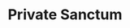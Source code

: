 ---
title: "Private Sanctum"
permalink: /spells/private-sanctum/
tags:
  - Spell
available_for:
  - Wizard
level: "4th Level"
school: "Abjuration"
range: "120 ft"
area: "100 ft"
shape: "Cube"
comp:
  - V
  - S
  - M
material: "a thin sheet of lead, a piece of opaque glass, a wad of cotton or cloth, and powdered chrysolite."
duration: "24 hours"
cast_time: "10 Minutes"
description: |
  You make an area within range magically secure. The area is a cube that can be as small as 5 feet to as large as 100 feet on each side. The spell lasts for the duration or until you use an action to dismiss it.

  When you cast the spell, you decide what sort of security the spell provides, choosing any or all of the following properties:

  - Sound can't pass through the barrier at the edge of the warded area.

  - The barrier of the warded area appears dark and foggy, preventing vision (including darkvision) through it.

  - Sensors created by divination spells can't appear inside the protected area or pass through the barrier at its perimeter.

  - Creatures in the area can't be targeted by divination spells.

  - Nothing can teleport into or out of the warded area.

  - Planar travel is blocked within the warded area.

  Casting this spell on the same spot every day for a year makes this effect permanent.

  **At higher levels.** When you cast this spell using a spell slot of 5th level or higher, you can increase the size of the cube by 100 feet for each slot level beyond 4th. Thus you could protect a cube that can be up to 200 feet on one side by using a spell slot of 5th level.
excerpt: "You make an area within range magically secure."
source: "Basic Rules"
---